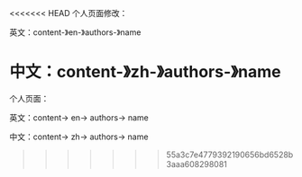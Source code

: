 <<<<<<< HEAD
个人页面修改：

英文：content-》en-》authors-》name

中文：content-》zh-》authors-》name
=======
个人页面：


英文：content-> en-> authors-> name

中文：content-> zh-> authors-> name
>>>>>>> 55a3c7e4779392190656bd6528b3aaa608298081
